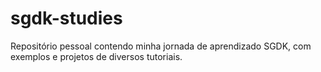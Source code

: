 # sgdk-studies
Repositório pessoal contendo minha jornada de aprendizado SGDK, com exemplos e projetos de diversos tutoriais.
